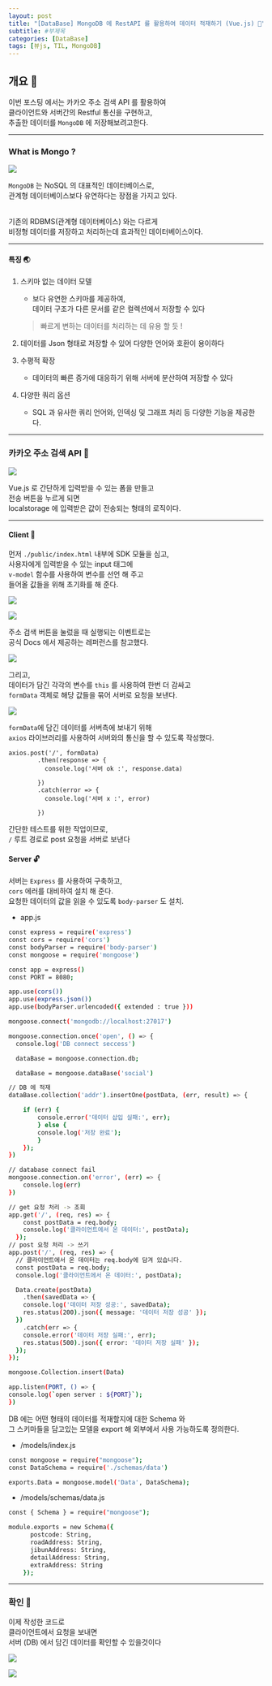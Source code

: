 ```yaml
---
layout: post
title: "[DataBase] MongoDB 에 RestAPI 를 활용하여 데이터 적재하기 (Vue.js) 🐸"
subtitle: #부제목
categories: [DataBase]
tags: [뷰js, TIL, MongoDB]
---
```


## 개요 🌱

이번 포스팅 에서는 카카오 주소 검색 API 를 활용하여<br>
클라이언트와 서버간의 Restful 통신을 구현하고,<br>
추출한 데이터를 `MongoDB` 에 저장해보려고한다.

---

### What is Mongo ?

![](https://img1.daumcdn.net/thumb/R1280x0/?scode=mtistory2&fname=https%3A%2F%2Fblog.kakaocdn.net%2Fdn%2FZMNvN%2FbtspxbJcbLV%2FxF2XSGiwrMQNiDNLQLoXYK%2Fimg.jpg)

`MongoDB` 는 NoSQL 의 대표적인 데이터베이스로,<br>
관계형 데이터베이스보다 유연하다는 장점을 가지고 있다.<br><br>

기존의 RDBMS(관계형 데이터베이스) 와는 다르게<br>
비정형 데이터를 저장하고 처리하는데 효과적인 데이터베이스이다.<br>

---

#### 특징 🌏

1. 스키마 없는 데이터 모델

   - 보다 유연한 스키마를 제공하여,<br>
     데이터 구조가 다른 문서를 같은 컬렉션에서 저장할 수 있다

   > 빠르게 변하는 데이터를 처리하는 데 유용 할 듯 !

2. 데이터를 Json 형태로 저장할 수 있어 다양한 언어와 호환이 용이하다

3. 수평적 확장

   - 데이터의 빠른 증가에 대응하기 위해 서버에 분산하여 저장할 수 있다

4. 다양한 쿼리 옵션
   - SQL 과 유사한 쿼리 언어와, 인덱싱 및 그래프 처리 등 다양한 기능을 제공한다.

---

### 카카오 주소 검색 API 🔔

![](https://img1.daumcdn.net/thumb/R1280x0/?scode=mtistory2&fname=https%3A%2F%2Fblog.kakaocdn.net%2Fdn%2FbPoKBm%2FbtspmVgod6c%2Ffn3YUy4cuGE7PenwktA2Z1%2Fimg.png)

Vue.js 로 간단하게 입력받을 수 있는 폼을 만들고<br>
전송 버튼을 누르게 되면<br>
localstorage 에 입력받은 값이 전송되는 형태의 로직이다.<br>

---

#### Client 🔑

먼저 `./public/index.html` 내부에 SDK 모듈을 심고,<br>
사용자에게 입력받을 수 있는 input 태그에<br>
`v-model` 함수를 사용하여 변수를 선언 해 주고<br>
들어올 값들을 위해 초기화를 해 준다.

![](https://img1.daumcdn.net/thumb/R1280x0/?scode=mtistory2&fname=https%3A%2F%2Fblog.kakaocdn.net%2Fdn%2FbmsEeJ%2Fbtspolzqkgg%2F1k6duwaxfgKK8oxjIAvp01%2Fimg.png)

![](https://img1.daumcdn.net/thumb/R1280x0/?scode=mtistory2&fname=https%3A%2F%2Fblog.kakaocdn.net%2Fdn%2FFBZl0%2FbtspmfGsCJy%2FYp5ebMbafEZe3xpL1TUPTK%2Fimg.png)

주소 검색 버튼을 눌렀을 때 실행되는 이벤트로는<br>
공식 Docs 에서 제공하는 레퍼런스를 참고했다.

![](https://img1.daumcdn.net/thumb/R1280x0/?scode=mtistory2&fname=https%3A%2F%2Fblog.kakaocdn.net%2Fdn%2FsN77k%2Fbtspxq7ZSGW%2FuFqM7MGUkzX6V8zTEzkisk%2Fimg.png)

그리고,<br>
데이터가 담긴 각각의 변수를 `this` 를 사용하여 한번 더 감싸고<br>
`formData` 객체로 해당 값들을 묶어 서버로 요청을 보낸다.

![](https://img1.daumcdn.net/thumb/R1280x0/?scode=mtistory2&fname=https%3A%2F%2Fblog.kakaocdn.net%2Fdn%2FbtEw3H%2FbtspHZBzU9y%2Fp4EPnfRIeLTscYvURsX8AK%2Fimg.png)

`formData`에 담긴 데이터를 서버측에 보내기 위해<br>
`axios` 라이브러리를 사용하여 서버와의 통신을 할 수 있도록 작성했다.

```
axios.post('/', formData)
        .then(response => {
          console.log('서버 ok :', response.data)

        })
        .catch(error => {
          console.log('서버 x :', error)

        })
```

간단한 테스트를 위한 작업이므로,<br>
`/` 루트 경로로 post 요청을 서버로 보낸다

#### Server 🔓

서버는 `Express` 를 사용하여 구축하고,<br>
`cors` 에러를 대비하여 설치 해 준다.<br>
요청한 데이터의 값을 읽을 수 있도록 `body-parser` 도 설치.

- app.js

```bash
const express = require('express')
const cors = require('cors')
const bodyParser = require('body-parser')
const mongoose = require('mongoose')

const app = express()
const PORT = 8080;

app.use(cors())
app.use(express.json())
app.use(bodyParser.urlencoded({ extended : true }))

mongoose.connect('mongodb://localhost:27017')

mongoose.connection.once('open', () => {
  console.log('DB connect seccess')

  dataBase = mongoose.connection.db;

  dataBase = mongoose.dataBase('social')

// DB 에 적재
dataBase.collection('addr').insertOne(postData, (err, result) => {

    if (err) {
        console.error('데이터 삽입 실패:', err);
        } else {
        console.log('저장 완료');
        }
    });
})

// database connect fail
mongoose.connection.on('error', (err) => {
    console.log(err)
})
```

```bash
// get 요청 처리 -> 조회
app.get('/', (req, res) => {
    const postData = req.body;
    console.log('클라이언트에서 온 데이터:', postData);
  });
// post 요청 처리 -> 쓰기
app.post('/', (req, res) => {
  // 클라이언트에서 온 데이터는 req.body에 담겨 있습니다.
  const postData = req.body;
  console.log('클라이언트에서 온 데이터:', postData);

  Data.create(postData)
    .then(savedData => {
    console.log('데이터 저장 성공:', savedData);
    res.status(200).json({ message: '데이터 저장 성공' });
  })
    .catch(err => {
    console.error('데이터 저장 실패:', err);
    res.status(500).json({ error: '데이터 저장 실패' });
  });
});

mongoose.Collection.insert(Data)

app.listen(PORT, () => {
console.log(`open server : ${PORT}`);
})

```

DB 에는 어떤 형태의 데이터를 적재할지에 대한 Schema 와<br>
그 스키마들을 담고있는 모델을 export 해 외부에서 사용 가능하도록 정의한다.<br>

- /models/index.js

```bash
const mongoose = require("mongoose");
const DataSchema = require('./schemas/data')

exports.Data = mongoose.model('Data', DataSchema);
```

- /models/schemas/data.js

```bash
const { Schema } = require("mongoose");

module.exports = new Schema({
      postcode: String,
      roadAddress: String,
      jibunAddress: String,
      detailAddress: String,
      extraAddress: String
    });
```

---

### 확인 🔐

이제 작성한 코드로<br>
클라이언트에서 요청을 보내면 <Br>
서버 (DB) 에서 담긴 데이터를 확인할 수 있을것이다

![](https://img1.daumcdn.net/thumb/R1280x0/?scode=mtistory2&fname=https%3A%2F%2Fblog.kakaocdn.net%2Fdn%2FdWhbmx%2FbtspGKYB34w%2FlOSxLdI7Bb2dguNQIXxm0k%2Fimg.png)

![](https://img1.daumcdn.net/thumb/R1280x0/?scode=mtistory2&fname=https%3A%2F%2Fblog.kakaocdn.net%2Fdn%2FN6gpX%2FbtspBzi8Hbb%2FlY3C8bxAOAtZjxKbmu4ZFK%2Fimg.png)

